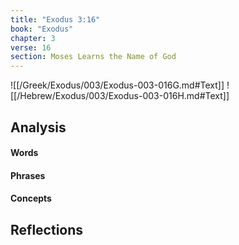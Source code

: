 ```yaml
---
title: "Exodus 3:16"
book: "Exodus"
chapter: 3
verse: 16
section: Moses Learns the Name of God
---
```

![[/Greek/Exodus/003/Exodus-003-016G.md#Text]]
![[/Hebrew/Exodus/003/Exodus-003-016H.md#Text]]

## Analysis

#### Words

#### Phrases

#### Concepts

## Reflections

